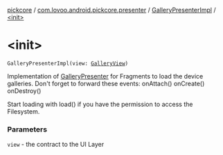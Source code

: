 [pickcore](../../index.md) / [com.lovoo.android.pickcore.presenter](../index.md) / [GalleryPresenterImpl](index.md) / [&lt;init&gt;](./-init-.md)

# &lt;init&gt;

`GalleryPresenterImpl(view: `[`GalleryView`](../../com.lovoo.android.pickcore.contract/-gallery-view/index.md)`)`

Implementation of [GalleryPresenter](../../com.lovoo.android.pickcore.contract/-gallery-presenter/index.md) for Fragments to load the device galleries.
Don't forget to forward these events:
onAttach()
onCreate()
onDestroy()

Start loading with load() if you have the permission to access the Filesystem.

### Parameters

`view` - the contract to the UI Layer
